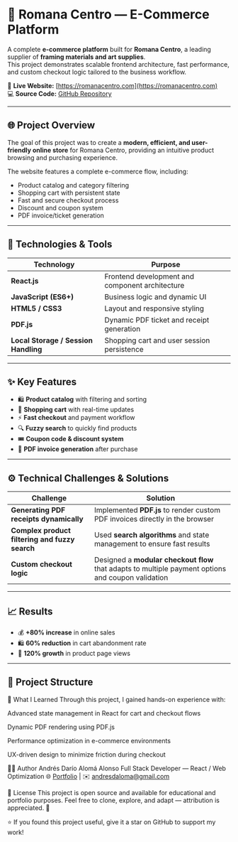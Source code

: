 # 🛒 Romana Centro — E-Commerce Platform

A complete **e-commerce platform** built for **Romana Centro**, a leading supplier of **framing materials and art supplies**.  
This project demonstrates scalable frontend architecture, fast performance, and custom checkout logic tailored to the business workflow.

🔗 **Live Website:** [https://romanacentro.com](https://romanacentro.com)  
💻 **Source Code:** [GitHub Repository](https://github.com/Adaro45/La-romana/)

---

## 🌐 Project Overview

The goal of this project was to create a **modern, efficient, and user-friendly online store** for Romana Centro, providing an intuitive product browsing and purchasing experience.

The website features a complete e-commerce flow, including:

- Product catalog and category filtering  
- Shopping cart with persistent state  
- Fast and secure checkout process  
- Discount and coupon system  
- PDF invoice/ticket generation  

---

## 🧰 Technologies & Tools

| Technology | Purpose |
|-------------|----------|
| **React.js** | Frontend development and component architecture |
| **JavaScript (ES6+)** | Business logic and dynamic UI |
| **HTML5 / CSS3** | Layout and responsive styling |
| **PDF.js** | Dynamic PDF ticket and receipt generation |
| **Local Storage / Session Handling** | Shopping cart and user session persistence |

---

## ✨ Key Features

- 🛍️ **Product catalog** with filtering and sorting  
- 🧾 **Shopping cart** with real-time updates  
- ⚡ **Fast checkout** and payment workflow  
- 🔍 **Fuzzy search** to quickly find products  
- 🎟️ **Coupon code & discount system**  
- 📄 **PDF invoice generation** after purchase  

---

## ⚙️ Technical Challenges & Solutions

| Challenge | Solution |
|------------|-----------|
| **Generating PDF receipts dynamically** | Implemented **PDF.js** to render custom PDF invoices directly in the browser |
| **Complex product filtering and fuzzy search** | Used **search algorithms** and state management to ensure fast results |
| **Custom checkout logic** | Designed a **modular checkout flow** that adapts to multiple payment options and coupon validation |

---

## 📈 Results

- 💰 **+80% increase** in online sales  
- 🛍️ **60% reduction** in cart abandonment rate  
- 👀 **120% growth** in product page views  

---

## 🧩 Project Structure

🧠 What I Learned
Through this project, I gained hands-on experience with:

Advanced state management in React for cart and checkout flows

Dynamic PDF rendering using PDF.js

Performance optimization in e-commerce environments

UX-driven design to minimize friction during checkout

👨‍💻 Author
Andrés Darío Alomá Alonso
Full Stack Developer — React / Web Optimization
🌐 [Portfolio](https://github.com/Adaro45) | ✉️ [andresdaloma@gmail.com](mailto:andresdaloma@gmail.com)

🧾 License
This project is open source and available for educational and portfolio purposes.
Feel free to clone, explore, and adapt — attribution is appreciated. 💙

⭐ If you found this project useful, give it a star on GitHub to support my work!
